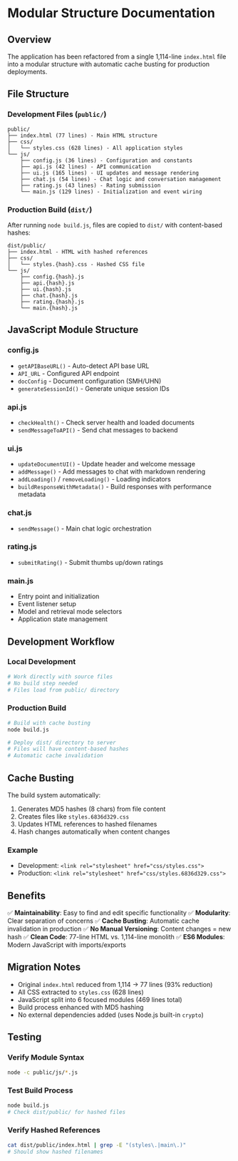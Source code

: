 # Modular Structure Documentation

## Overview

The application has been refactored from a single 1,114-line `index.html` file into a modular structure with automatic cache busting for production deployments.

## File Structure

### Development Files (`public/`)

```
public/
├── index.html (77 lines) - Main HTML structure
├── css/
│   └── styles.css (628 lines) - All application styles
└── js/
    ├── config.js (36 lines) - Configuration and constants
    ├── api.js (42 lines) - API communication
    ├── ui.js (165 lines) - UI updates and message rendering
    ├── chat.js (54 lines) - Chat logic and conversation management
    ├── rating.js (43 lines) - Rating submission
    └── main.js (129 lines) - Initialization and event wiring
```

### Production Build (`dist/`)

After running `node build.js`, files are copied to `dist/` with content-based hashes:

```
dist/public/
├── index.html - HTML with hashed references
├── css/
│   └── styles.{hash}.css - Hashed CSS file
└── js/
    ├── config.{hash}.js
    ├── api.{hash}.js
    ├── ui.{hash}.js
    ├── chat.{hash}.js
    ├── rating.{hash}.js
    └── main.{hash}.js
```

## JavaScript Module Structure

### config.js
- `getAPIBaseURL()` - Auto-detect API base URL
- `API_URL` - Configured API endpoint
- `docConfig` - Document configuration (SMH/UHN)
- `generateSessionId()` - Generate unique session IDs

### api.js
- `checkHealth()` - Check server health and loaded documents
- `sendMessageToAPI()` - Send chat messages to backend

### ui.js
- `updateDocumentUI()` - Update header and welcome message
- `addMessage()` - Add messages to chat with markdown rendering
- `addLoading()` / `removeLoading()` - Loading indicators
- `buildResponseWithMetadata()` - Build responses with performance metadata

### chat.js
- `sendMessage()` - Main chat logic orchestration

### rating.js
- `submitRating()` - Submit thumbs up/down ratings

### main.js
- Entry point and initialization
- Event listener setup
- Model and retrieval mode selectors
- Application state management

## Development Workflow

### Local Development
```bash
# Work directly with source files
# No build step needed
# Files load from public/ directory
```

### Production Build
```bash
# Build with cache busting
node build.js

# Deploy dist/ directory to server
# Files will have content-based hashes
# Automatic cache invalidation
```

## Cache Busting

The build system automatically:
1. Generates MD5 hashes (8 chars) from file content
2. Creates files like `styles.6836d329.css`
3. Updates HTML references to hashed filenames
4. Hash changes automatically when content changes

### Example
- Development: `<link rel="stylesheet" href="css/styles.css">`
- Production: `<link rel="stylesheet" href="css/styles.6836d329.css">`

## Benefits

✅ **Maintainability**: Easy to find and edit specific functionality
✅ **Modularity**: Clear separation of concerns
✅ **Cache Busting**: Automatic cache invalidation in production
✅ **No Manual Versioning**: Content changes = new hash
✅ **Clean Code**: 77-line HTML vs. 1,114-line monolith
✅ **ES6 Modules**: Modern JavaScript with imports/exports

## Migration Notes

- Original `index.html` reduced from 1,114 → 77 lines (93% reduction)
- All CSS extracted to `styles.css` (628 lines)
- JavaScript split into 6 focused modules (469 lines total)
- Build process enhanced with MD5 hashing
- No external dependencies added (uses Node.js built-in `crypto`)

## Testing

### Verify Module Syntax
```bash
node -c public/js/*.js
```

### Test Build Process
```bash
node build.js
# Check dist/public/ for hashed files
```

### Verify Hashed References
```bash
cat dist/public/index.html | grep -E "(styles\.|main\.)"
# Should show hashed filenames
```




